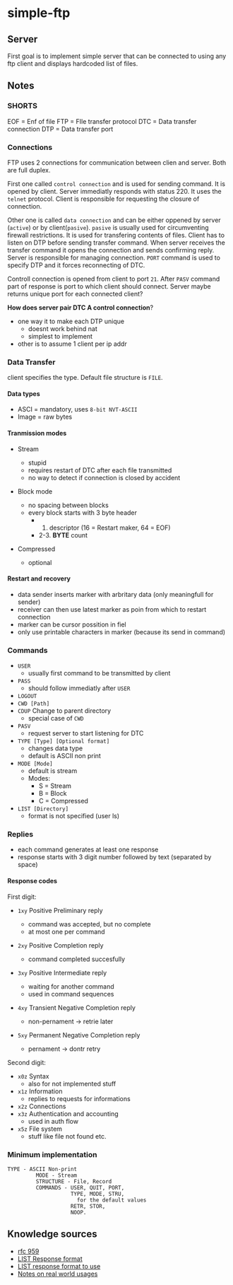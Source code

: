 # simple-ftp

## Server

First goal is to implement simple server that can be connected to using any ftp client and displays
hardcoded list of files.

## Notes

### SHORTS

EOF = Enf of file
FTP = FIle transfer protocol
DTC = Data transfer connection
DTP = Data transfer port

### Connections

FTP uses 2 connections for communication between clien and server.
Both are full duplex.

First one called `control connection` and is used for sending command.
It is opened by client.
Server immediatly responds with status 220.
It uses the `telnet` protocol.
Client is responsible for requesting the closure of connection.

Other one is called `data connection` and can be either oppened by server (`active`) or by client(`pasive`).
`pasive` is usually used for circumventing firewall restrictions.
It is used for transfering contents of files.
Client has to listen on DTP before sending transfer command.
When server receives the transfer command it opens the connection
and sends confirming reply. Server is responsible for managing connection.
 `PORT` command is used to specify DTP and it forces reconnecting of DTC.

Controll connection is opened from client to port `21`.
After `PASV` command part of response is port to which client should connect.
Server maybe returns unique port for each connected client?

**How does server pair DTC A control connection**?

- one way it to make each DTP unique
  - doesnt work behind nat
  - simplest to implement 
- other is to assume 1 client per ip addr

### Data Transfer

client specifies the type. Default file structure is `FILE`.

#### Data types

- ASCI = mandatory, uses `8-bit NVT-ASCII`
- Image = raw bytes

#### Tranmission modes

- Stream
  - stupid
  - requires restart of DTC after each file transmitted
  - no way to detect if connection is closed by accident

- Block mode
  - no spacing between blocks
  - every block starts with 3 byte header
    - 1. descriptor (16 = Restart maker, 64 = EOF)
    - 2-3. **BYTE** count
- Compressed
  - optional

#### Restart and recovery

- data sender inserts marker with arbritary data (only meaningfull for sender)
- receiver can then use latest marker as poin from which to restart connection
- marker can be cursor possition in fiel
- only use printable characters in marker (because its send in command)

### Commands

- `USER`
  - usually first command to be transmitted by client
- `PASS`
  - should follow immediatly after `USER`
- `LOGOUT`
- `CWD [Path]`
- `CDUP` Change to parent directory
  - special case of `CWD`
- `PASV`
  - request server to start listening for DTC
- `TYPE [Type] [Optional format]`
  - changes data type
  - default is ASCII non print
- `MODE [Mode]`
  - default is stream 
  - Modes:
    - S = Stream
    - B = Block
    - C = Compressed
- `LIST [Directory]`
  - format is not specified (user ls)

### Replies

- each command generates at least one response
- response starts with 3 digit number followed by text (separated by space)

#### Response codes

First digit:

- `1xy` Positive Preliminary reply
  - command was accepted, but no complete
  - at most one per command

- `2xy` Positive Completion reply
  - command completed succesfully

- `3xy` Positive Intermediate reply
  - waiting for another command
  - used in command sequences

- `4xy` Transient Negative Completion reply
  - non-pernament -> retrie later

- `5xy` Permanent Negative Completion reply
  - pernament -> dontr retry

Second digit:
- `x0z` Syntax
  - also for not implemented stuff
- `x1z` Information
  - replies to requests for informations
- `x2z` Connections
- `x3z` Authentication and accounting
  - used in auth flow
- `x5z` File system
  - stuff like file not found etc.

### Minimum implementation

```text
TYPE - ASCII Non-print
         MODE - Stream
         STRUCTURE - File, Record
         COMMANDS - USER, QUIT, PORT,
                    TYPE, MODE, STRU,
                      for the default values
                    RETR, STOR,
                    NOOP.
```



## Knowledge sources

- [rfc 959](https://datatracker.ietf.org/doc/html/rfc959)
- [LIST Response format](https://stackoverflow.com/questions/4564603/format-of-the-data-returned-by-the-ftp-list-command)
- [LIST response format to use](https://stackoverflow.com/questions/2443007/ftp-list-format)
- [Notes on real world usages](http://cr.yp.to/ftp.html)